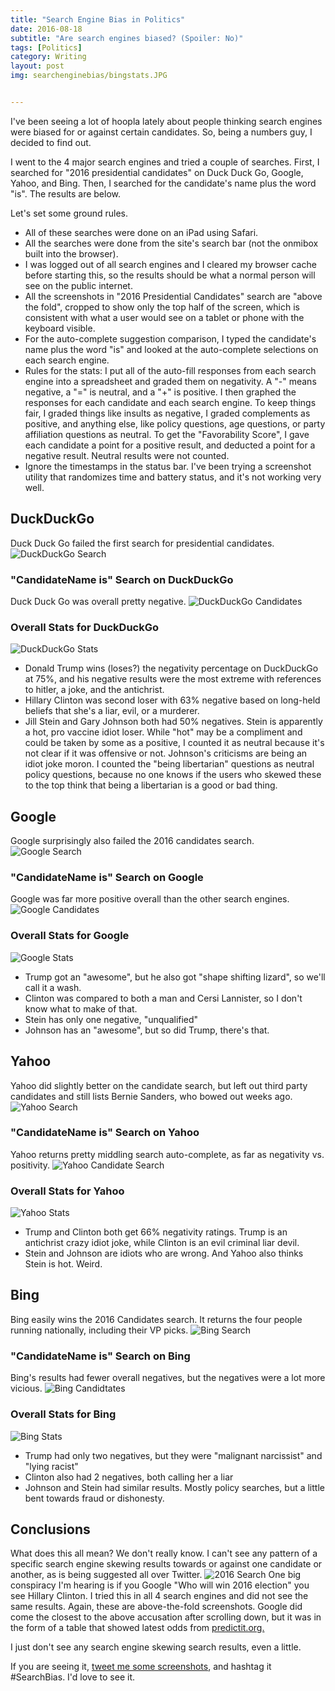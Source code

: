 ```yaml
---
title: "Search Engine Bias in Politics"
date: 2016-08-18
subtitle: "Are search engines biased? (Spoiler: No)"
tags: [Politics]
category: Writing
layout: post
img: searchenginebias/bingstats.JPG


---
```


I've been seeing a lot of hoopla lately about people thinking search engines were biased for or against certain candidates. So, being a numbers guy, I decided to find out.
<!-- more -->
I went to the 4 major search engines and tried a couple of searches. First, I searched for "2016 presidential candidates" on Duck Duck Go, Google, Yahoo, and Bing. Then, I searched for the candidate's name plus the word "is".  The results are below.



Let's set some ground rules.

- All of these searches were done on an iPad using Safari.
- All the searches were done from the site's search bar (not the onmibox built into the browser). 
- I was logged out of all search engines and I cleared my browser cache before starting this, so the results should be what a normal person will see on the public internet.
- All the screenshots in "2016 Presidential Candidates" search are "above the fold", cropped to show only the top half of the screen, which is consistent with what a user would see on a tablet or phone with the keyboard visible.
- For the auto-complete suggestion comparison, I typed the candidate's name plus the word "is" and looked at the auto-complete selections on each search engine.
- Rules for the stats: I put all of the auto-fill responses from each search engine into a spreadsheet and graded them on negativity. A "-" means negative, a "=" is neutral, and a "+" is positive. I then graphed the responses for each candidate and each search engine. To keep things fair, I graded things like insults as negative, I graded complements as positive, and anything else, like policy questions, age questions, or party affiliation questions as neutral. To get the "Favorability Score", I gave each candidate a point for a positive result, and deducted a point for a negative result. Neutral results were not counted.
- Ignore the timestamps in the status bar. I've been trying a screenshot utility that randomizes time and battery status, and it's not working very well.

## DuckDuckGo
Duck Duck Go failed the first search for presidential candidates. 
![DuckDuckGo Search][image-1]

### "CandidateName is" Search on DuckDuckGo
Duck Duck Go was overall pretty negative.
![DuckDuckGo Candidates][image-2]

### Overall Stats for DuckDuckGo
![DuckDuckGo Stats][image-3]

- Donald Trump wins (loses?) the negativity percentage on DuckDuckGo at 75%, and his negative results were the most extreme with references to hitler, a joke, and the antichrist.
- Hillary Clinton was second loser with 63% negative based on long-held beliefs that she's a liar, evil, or a murderer.
- Jill Stein and Gary Johnson both had 50% negatives. Stein is apparently a hot, pro vaccine idiot loser. While "hot" may be a compliment and could be taken by some as a positive, I counted it as neutral because it's  not clear if it was offensive or not. Johnson's criticisms are being an idiot joke moron. I counted the "being libertarian" questions as neutral policy questions, because no one knows if the users who skewed these to the top think that being a libertarian is a good or bad thing.

## Google
Google surprisingly also failed the 2016 candidates search.
![Google Search][image-4]

### "CandidateName is" Search on Google
Google was far more positive overall than the other search engines.
![Google Candidates][image-5]

### Overall Stats for Google
![Google Stats][image-6]

- Trump got an "awesome", but he also got "shape shifting lizard", so we'll call it a wash.
- Clinton was compared to both a man and Cersi Lannister, so I don't know what to make of that.
- Stein has only one negative, "unqualified"
- Johnson has an "awesome", but so did Trump, there's that.

## Yahoo
Yahoo did slightly better on the candidate search, but left out third party candidates and still lists Bernie Sanders, who bowed out weeks ago.
![Yahoo Search][image-7]

### "CandidateName is" Search on Yahoo
Yahoo returns pretty middling search auto-complete, as far as negativity vs. positivity.
![Yahoo Candidate Search][image-8]

### Overall Stats for Yahoo
![Yahoo Stats][image-9]

- Trump and Clinton both get 66% negativity ratings. Trump is an antichrist crazy idiot joke, while Clinton is an evil criminal liar devil.
- Stein and Johnson are idiots who are wrong. And Yahoo also thinks Stein is hot. Weird.

## Bing
Bing easily wins the 2016 Candidates search. It returns the four people running nationally, including their VP picks.
![Bing Search][image-10]

### "CandidateName is" Search on Bing
Bing's results had fewer overall negatives, but the negatives were a lot more vicious.
![Bing Candidtates][image-11]

### Overall Stats for Bing
![Bing Stats][image-12]

- Trump had only two negatives, but they were "malignant narcissist" and "lying racist"
- Clinton also had 2 negatives, both calling her a liar
- Johnson and Stein had similar results. Mostly policy searches, but a little bent towards fraud or dishonesty.

## Conclusions

What does this all mean? We don't really know. I can't see any pattern of a specific search engine skewing results towards or against one candidate or another, as is being suggested all over Twitter. 
![2016 Search][image-13]
One big conspiracy I'm hearing is if you Google "Who will win 2016 election" you see Hillary Clinton. I tried this in all 4 search engines and did not see the same results. Again, these are above-the-fold screenshots. Google did come the closest to the above accusation after scrolling down, but it was in the form of a table that showed latest odds from [predictit.org.][1]

I just don't see any search engine skewing search results, even a little. 

If you are seeing it, [tweet me some screenshots][2], and hashtag it #SearchBias.  I'd love to see it.

[1]:	https://www.predictit.org/market/1234/who-will-win-the-2016-us-presidential-election
[2]:	https://twitter.com/jimmylittle

[image-1]:	https://s3-us-west-2.amazonaws.com/www.jimmylittle.com/post-images/searchenginebias/ddgprez.JPG
[image-2]:	https://s3-us-west-2.amazonaws.com/www.jimmylittle.com/post-images/searchenginebias/ddg.JPG
[image-3]:	https://s3-us-west-2.amazonaws.com/www.jimmylittle.com/post-images/searchenginebias/ddgstats.PNG
[image-4]:	https://s3-us-west-2.amazonaws.com/www.jimmylittle.com/post-images/searchenginebias/googleprez.JPG
[image-5]:	https://s3-us-west-2.amazonaws.com/www.jimmylittle.com/post-images/searchenginebias/google.JPG
[image-6]:	https://s3-us-west-2.amazonaws.com/www.jimmylittle.com/post-images/searchenginebias/googlestats.PNG
[image-7]:	https://s3-us-west-2.amazonaws.com/www.jimmylittle.com/post-images/searchenginebias/yahooprez.JPG
[image-8]:	https://s3-us-west-2.amazonaws.com/www.jimmylittle.com/post-images/searchenginebias/yahoo.JPG
[image-9]:	https://s3-us-west-2.amazonaws.com/www.jimmylittle.com/post-images/searchenginebias/yahoostats.PNG
[image-10]:	https://s3-us-west-2.amazonaws.com/www.jimmylittle.com/post-images/searchenginebias/bingstats.JPG
[image-11]:	https://s3-us-west-2.amazonaws.com/www.jimmylittle.com/post-images/searchenginebias/bing.JPG
[image-12]:	https://s3-us-west-2.amazonaws.com/www.jimmylittle.com/post-images/searchenginebias/bingstats.PNG
[image-13]:	https://s3-us-west-2.amazonaws.com/www.jimmylittle.com/post-images/searchenginebias/2016bias.JPG